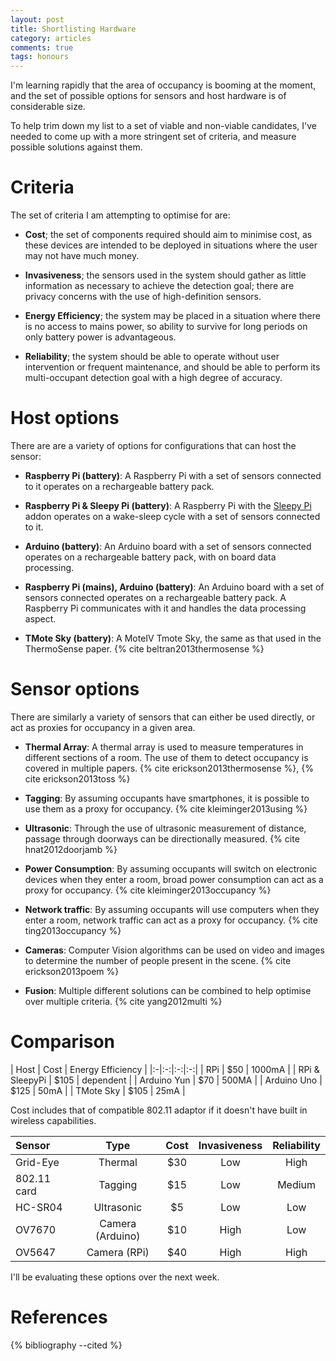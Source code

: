 ```yaml
---
layout: post
title: Shortlisting Hardware
category: articles
comments: true
tags: honours
---
```


I'm learning rapidly that the area of occupancy is booming at the moment, and the set of possible options for sensors and host hardware is of considerable size.

To help trim down my list to a set of viable and non-viable candidates, I've needed to come up with a more stringent set of criteria, and measure possible solutions against them.

# Criteria
The set of criteria I am attempting to optimise for are:

* **Cost**; the set of components required should aim to minimise cost, as these devices are intended to be deployed in situations where the user may not have much money.

* **Invasiveness**; the sensors used in the system should gather as little information as necessary to achieve the detection goal; there are privacy concerns with the use of high-definition sensors.

* **Energy Efficiency**; the system may be placed in a situation where there is no access to mains power, so ability to survive for long periods on only battery power is advantageous.

* **Reliability**; the system should be able to operate without user intervention or frequent maintenance, and should be able to perform its multi-occupant detection goal with a high degree of accuracy.

# Host options
There are are a variety of options for configurations that can host the sensor:

* **Raspberry Pi (battery)**: A Raspberry Pi with a set of sensors connected to it operates on a rechargeable battery pack.

* **Raspberry Pi & Sleepy Pi (battery)**: A Raspberry Pi with the [Sleepy Pi](http://spellfoundry.com/products/sleepy-pi/) addon operates on a wake-sleep cycle with a set of sensors connected to it.

* **Arduino (battery)**: An Arduino board with a set of sensors connected operates on a rechargeable battery pack, with on board data processing.

* **Raspberry Pi (mains), Arduino (battery)**: An Arduino board with a set of sensors connected operates on a rechargeable battery pack. A Raspberry Pi communicates with it and handles the data processing aspect.

* **TMote Sky (battery)**: A MoteIV Tmote Sky, the same as that used in the ThermoSense paper. {% cite beltran2013thermosense %}


# Sensor options
There are similarly a variety of sensors that can either be used directly, or act as proxies for occupancy in a given area.

* **Thermal Array**: A thermal array is used to measure temperatures in different sections of a room. The use of them to detect occupancy is covered in multiple papers. {% cite erickson2013thermosense %}, {% cite erickson2013toss %}

* **Tagging**: By assuming occupants have smartphones, it is possible to use them as a proxy for occupancy. {% cite kleiminger2013using %}

* **Ultrasonic**: Through the use of ultrasonic measurement of distance, passage through doorways can be directionally measured. {% cite hnat2012doorjamb %}

* **Power Consumption**: By assuming occupants will switch on electronic devices when they enter a room, broad power consumption can act as a proxy for occupancy. {% cite kleiminger2013occupancy %}

* **Network traffic**: By assuming occupants will use computers when they enter a room, network traffic can act as a proxy for occupancy. {% cite ting2013occupancy %}

* **Cameras**: Computer Vision algorithms can be used on video and images to determine the number of people present in the scene. {% cite erickson2013poem %}

* **Fusion**: Multiple different solutions can be combined to help optimise over multiple criteria. {% cite yang2012multi %}


# Comparison

| Host | Cost | Energy Efficiency |
|:-|:-:|:-:|:-:|
| RPi | $50 | 1000mA |
| RPi & SleepyPi | $105 | dependent |
| Arduino Yun | $70 | 500MA |
| Arduino Uno  | $125 | 50mA |
| TMote Sky | $105 | 25mA |

Cost includes that of compatible 802.11 adaptor if it doesn't have built in wireless capabilities.


| Sensor | Type | Cost | Invasiveness | Reliability |
|:-|:-:|:-:|:-:|:-:|
| Grid-Eye | Thermal | $30 | Low | High |
| 802.11 card | Tagging | $15 | Low | Medium |
| HC-SR04 | Ultrasonic | $5 | Low | Low |
| OV7670 | Camera (Arduino) | $10 | High | Low |
| OV5647 | Camera (RPi) | $40 | High | High |

I'll be evaluating these options over the next week.

# References
{% bibliography --cited %}


